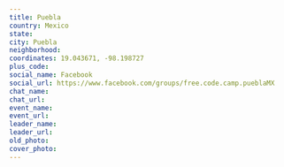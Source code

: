 ```yaml
---
title: Puebla
country: Mexico
state: 
city: Puebla
neighborhood: 
coordinates: 19.043671, -98.198727
plus_code:
social_name: Facebook
social_url: https://www.facebook.com/groups/free.code.camp.pueblaMX
chat_name:
chat_url:
event_name:
event_url:
leader_name:
leader_url:
old_photo: 
cover_photo:
---
```

